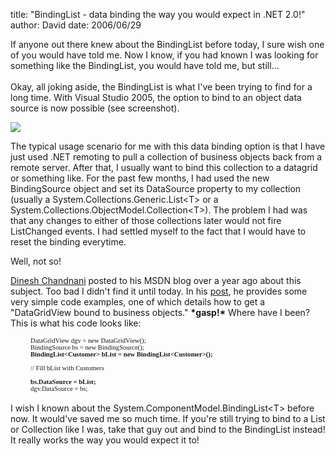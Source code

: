 
title: "BindingList - data binding the way you would expect in .NET 2.0!"
author: David
date: 2006/06/29

<P>If anyone out there knew about the BindingList before today, I sure wish one of you would have told me. Now I know, if you had known I was looking for something like the BindingList, you would have told me, but still...<BR><BR>Okay, all joking aside, the BindingList is what I've been trying to find for a long time. With Visual Studio 2005, the option to bind to an object data source is now possible (see screenshot).</P>
<P><IMG src="http://www.mohundro.com/blog/content/binary/2006-06-30-object-datasource.png" border=0></P>
<P>The typical usage&nbsp;scenario for me with this data binding option is that I have just used .NET remoting to pull a collection of business objects back from a remote server. After that, I usually&nbsp;want to bind this collection to a datagrid or something like. For the past few months, I had used the new BindingSource object and set its DataSource property to my collection (usually a System.Collections.Generic.List&lt;T&gt; or a System.Collections.ObjectModel.Collection&lt;T&gt;). The problem I had was that any changes to either of those collections later would not fire ListChanged events. I had settled myself to the fact that I would have to reset the binding everytime.</P>
<P>Well, not so!</P>
<P><A href="http://blogs.msdn.com/dchandnani/">Dinesh Chandnani</A> posted to his MSDN blog over a year ago about this subject. Too bad I didn't find it until today. In his <A href="http://blogs.msdn.com/dchandnani/archive/2005/03/12/394438.aspx">post</A>, he provides some very simple code examples, one of which details how to get a "DataGridView bound to business objects." <STRONG>*gasp!*</STRONG> Where have I been? This is what his code looks like:<SPAN style="FONT-SIZE: 8pt; FONT-FAMILY: Verdana">&nbsp;&nbsp;&nbsp;&nbsp;&nbsp;&nbsp;&nbsp;&nbsp;&nbsp;&nbsp;&nbsp;&nbsp;</P>
<P class=MsoNormal style="MARGIN: 0in 0in 0pt"><SPAN style="FONT-SIZE: 8pt; FONT-FAMILY: Verdana">&nbsp;&nbsp;&nbsp;&nbsp;&nbsp;&nbsp;&nbsp;&nbsp;&nbsp;&nbsp;&nbsp;&nbsp;DataGridView dgv = new DataGridView();<?xml:namespace prefix = o /><o:p></o:p></SPAN></P>
<P class=MsoNormal style="MARGIN: 0in 0in 0pt"><SPAN style="FONT-SIZE: 8pt; FONT-FAMILY: Verdana"><SPAN>&nbsp;&nbsp;&nbsp;&nbsp;&nbsp;&nbsp;&nbsp;&nbsp;&nbsp;&nbsp;&nbsp; </SPAN>BindingSource bs = new BindingSource();<o:p></o:p></SPAN></P>
<P class=MsoNormal style="MARGIN: 0in 0in 0pt"><SPAN style="FONT-SIZE: 8pt; FONT-FAMILY: Verdana"><SPAN>&nbsp;&nbsp;&nbsp;&nbsp;&nbsp;&nbsp;&nbsp;&nbsp;&nbsp;&nbsp;&nbsp; </SPAN><STRONG>BindingList&lt;Customer&gt; bList = new BindingList&lt;Customer&gt;();<o:p></o:p></STRONG></SPAN></P>
<P class=MsoNormal style="MARGIN: 0in 0in 0pt"><SPAN style="FONT-SIZE: 8pt; FONT-FAMILY: Verdana"><SPAN>&nbsp;&nbsp;&nbsp;&nbsp;&nbsp;&nbsp;&nbsp;&nbsp;&nbsp;&nbsp;&nbsp; </SPAN><o:p></o:p></SPAN></P>
<P class=MsoNormal style="MARGIN: 0in 0in 0pt"><SPAN style="FONT-SIZE: 8pt; FONT-FAMILY: Verdana"><SPAN>&nbsp;&nbsp;&nbsp;&nbsp;&nbsp;&nbsp;&nbsp;&nbsp;&nbsp;&nbsp;&nbsp; </SPAN>// Fill bList with Customers<o:p></o:p></SPAN></P>
<P class=MsoNormal style="MARGIN: 0in 0in 0pt"><SPAN style="FONT-SIZE: 8pt; FONT-FAMILY: Verdana"><o:p>&nbsp;</o:p></SPAN></P>
<P class=MsoNormal style="MARGIN: 0in 0in 0pt"><SPAN style="FONT-SIZE: 8pt; FONT-FAMILY: Verdana"><SPAN>&nbsp;&nbsp;&nbsp;&nbsp;&nbsp;&nbsp;&nbsp;&nbsp;&nbsp;&nbsp;&nbsp; </SPAN><STRONG>bs.DataSource = bList;<o:p></o:p></STRONG></SPAN></P>
<P class=MsoNormal style="MARGIN: 0in 0in 0pt"><SPAN style="FONT-SIZE: 8pt; FONT-FAMILY: Verdana"><SPAN>&nbsp;&nbsp;&nbsp;&nbsp;&nbsp;&nbsp;&nbsp;&nbsp;&nbsp;&nbsp;&nbsp; </SPAN>dgv.DataSource = bs;</SPAN></P></SPAN>
<P class=MsoNormal style="MARGIN: 0in 0in 0pt"><SPAN style="FONT-SIZE: 8pt; FONT-FAMILY: Verdana"></SPAN>&nbsp;</P>I wish I known about the System.ComponentModel.BindingList&lt;T&gt; before now. It would've saved me so much time. If you're still trying to bind to a List or Collection like I was, take that guy out and bind to the BindingList instead! It really works the way you would expect it to!
